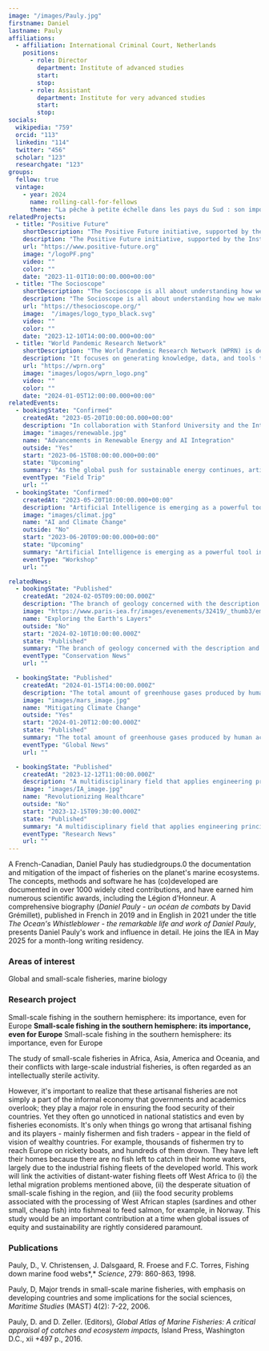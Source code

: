 ```yaml
---
image: "/images/Pauly.jpg"
firstname: Daniel
lastname: Pauly
affiliations:
  - affiliation: International Criminal Court, Netherlands
    positions:
      - role: Director
        department: Institute of advanced studies
        start:
        stop:
      - role: Assistant
        department: Institute for very advanced studies
        start:
        stop:
socials:
  wikipedia: "759"
  orcid: "113"
  linkedin: "114"
  twitter: "456"
  scholar: "123"
  researchgate: "123"
groups:
  fellow: true
  vintage:
    - year: 2024
      name: rolling-call-for-fellows
      theme: "La pêche à petite échelle dans les pays du Sud : son importance, même pour l'Europe"
relatedProjects:
  - title: "Positive Future"
    shortDescription: "The Positive Future initiative, supported by the Institut d'études avancées de Paris and the Fondation 2100"
    description: "The Positive Future initiative, supported by the Institut d'études avancées de Paris and the Fondation 2100, aims to make foresight work widely known"
    url: "https://www.positive-future.org"
    image: "/logoPF.png"
    video: ""
    color: ""
    date: "2023-11-01T10:00:00.000+00:00"
  - title: "The Socioscope"
    shortDescription: "The Socioscope is all about understanding how we make our world more sustainable, especially when it comes to food"
    description: "The Socioscope is all about understanding how we make our world more sustainable, especially when it comes to food"
    url: "https://thesocioscope.org/"
    image:  "/images/logo_typo_black.svg"
    video: ""
    color: ""
    date: "2023-12-10T14:00:00.000+00:00"
  - title: "World Pandemic Research Network"
    shortDescription: "The World Pandemic Research Network (WPRN) is dedicated to facilitating international collaboration in pandemic research"
    description: "It focuses on generating knowledge, data, and tools that can be shared across nations to better understand and combat pandemics. Through partnerships with institutions like the Institut d'Études Avancées de Paris (Paris IAS), WPRN brings together leading experts to address the complex challenges posed by global health crises"
    url: "https://wprn.org"
    image: "images/logos/wprn_logo.png"
    video: ""
    color: ""
    date: "2024-01-05T12:00:00.000+00:00"
relatedEvents:
  - bookingState: "Confirmed"
    createdAt: "2023-05-20T10:00:00.000+00:00"
    description: "In collaboration with Stanford University and the International Energy Agency"
    image: "images/renewable.jpg"
    name: "Advancements in Renewable Energy and AI Integration"
    outside: "Yes"
    start: "2023-06-15T08:00:00.000+00:00"
    state: "Upcoming"
    summary: "As the global push for sustainable energy continues, artificial intelligence is playing a pivotal role in optimizing renewable energy systems"
    eventType: "Field Trip"
    url: ""
  - bookingState: "Confirmed"
    createdAt: "2023-05-20T10:00:00.000+00:00"
    description: "Artificial Intelligence is emerging as a powerful tool in the fight against climate change"
    image: "images/climat.jpg"
    name: "AI and Climate Change"
    outside: "No"
    start: "2023-06-20T09:00:00.000+00:00"
    state: "Upcoming"
    summary: "Artificial Intelligence is emerging as a powerful tool in the fight against climate change"
    eventType: "Workshop"
    url: ""

relatedNews:
  - bookingState: "Published"
    createdAt: "2024-02-05T09:00:00.000Z"
    description: "The branch of geology concerned with the description and classification of rocks."
    image: "https://www.paris-iea.fr/images/evenements/32419/_thumb3/emily-morter-8xaa0f9yqne-unsplash.jpg"
    name: "Exploring the Earth's Layers"
    outside: "No"
    start: "2024-02-10T10:00:00.000Z"
    state: "Published"
    summary: "The branch of geology concerned with the description and classification of rocks."
    eventType: "Conservation News"
    url: ""

  - bookingState: "Published"
    createdAt: "2024-01-15T14:00:00.000Z"
    description: "The total amount of greenhouse gases produced by human activities, measured in carbon dioxide equivalents"
    image: "images/mars_image.jpg"
    name: "Mitigating Climate Change"
    outside: "Yes"
    start: "2024-01-20T12:00:00.000Z"
    state: "Published"
    summary: "The total amount of greenhouse gases produced by human activities, measured in carbon dioxide equivalents"
    eventType: "Global News"
    url: ""

  - bookingState: "Published"
    createdAt: "2023-12-12T11:00:00.000Z"
    description: "A multidisciplinary field that applies engineering principles to medicine and biology for healthcare purposes"
    image: "images/IA_image.jpg"
    name: "Revolutionizing Healthcare"
    outside: "No"
    start: "2023-12-15T09:30:00.000Z"
    state: "Published"
    summary: "A multidisciplinary field that applies engineering principles to medicine and biology for healthcare purposes"
    eventType: "Research News"
    url: ""
---
```


A French-Canadian, Daniel Pauly has studiedgroups.0 the documentation and mitigation of the impact of fisheries on the planet's marine ecosystems. The concepts, methods and software he has (co)developed are documented in over 1000 widely cited contributions, and have earned him numerous scientific awards, including the Légion d'Honneur. A comprehensive biography (_Daniel Pauly - un océan de combats_ by David Grémillet), published in French in 2019 and in English in 2021 under the title _The Ocean's Whistleblower - the remarkable life and work of Daniel Pauly_, presents Daniel Pauly's work and influence in detail. He joins the IEA in May 2025 for a month-long writing residency.

### Areas of interest

Global and small-scale fisheries, marine biology

### Research project

Small-scale fishing in the southern hemisphere: its importance, even for Europe **Small-scale fishing in the southern hemisphere: its importance, even for Europe** Small-scale fishing in the southern hemisphere: its importance, even for Europe

The study of small-scale fisheries in Africa, Asia, America and Oceania, and their conflicts with large-scale industrial fisheries, is often regarded as an intellectually sterile activity.

However, it's important to realize that these artisanal fisheries are not simply a part of the informal economy that governments and academics overlook; they play a major role in ensuring the food security of their countries. Yet they often go unnoticed in national statistics and even by fisheries economists.
It's only when things go wrong that artisanal fishing and its players - mainly fishermen and fish traders - appear in the field of vision of wealthy countries. For example, thousands of fishermen try to reach Europe on rickety boats, and hundreds of them drown. They have left their homes because there are no fish left to catch in their home waters, largely due to the industrial fishing fleets of the developed world.
This work will link the activities of distant-water fishing fleets off West Africa to (i) the lethal migration problems mentioned above, (ii) the desperate situation of small-scale fishing in the region, and (iii) the food security problems associated with the processing of West African staples (sardines and other small, cheap fish) into fishmeal to feed salmon, for example, in Norway. This study would be an important contribution at a time when global issues of equity and sustainability are rightly considered paramount.

### Publications

Pauly, D., V. Christensen, J. Dalsgaard, R. Froese and F.C. Torres, Fishing down marine food webs*,* _Science_, 279: 860-863, 1998.

Pauly, D, Major trends in small-scale marine fisheries, with emphasis on developing countries and some implications for the social sciences, _Maritime Studies_ (MAST) 4(2): 7-22, 2006.

Pauly, D. and D. Zeller. (Editors)_,_ _Global Atlas of Marine Fisheries: A critical appraisal of catches and ecosystem impacts,_ Island Press, Washington D.C., xii +497 p., 2016.
